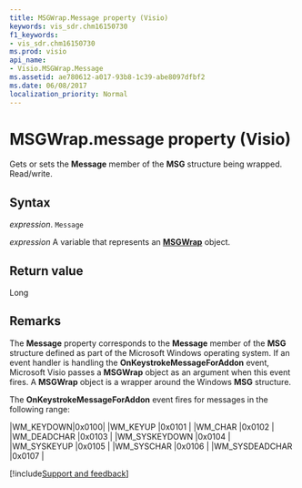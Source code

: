 ```yaml
---
title: MSGWrap.Message property (Visio)
keywords: vis_sdr.chm16150730
f1_keywords:
- vis_sdr.chm16150730
ms.prod: visio
api_name:
- Visio.MSGWrap.Message
ms.assetid: ae780612-a017-93b8-1c39-abe8097dfbf2
ms.date: 06/08/2017
localization_priority: Normal
---
```



# MSGWrap.message property (Visio)

Gets or sets the **Message** member of the **MSG** structure being wrapped. Read/write.


## Syntax

_expression_. `Message`

_expression_ A variable that represents an **[MSGWrap](Visio.MSGWrap.md)** object.


## Return value

Long


## Remarks

The **Message** property corresponds to the **Message** member of the **MSG** structure defined as part of the Microsoft Windows operating system. If an event handler is handling the **OnKeystrokeMessageForAddon** event, Microsoft Visio passes a **MSGWrap** object as an argument when this event fires. A **MSGWrap** object is a wrapper around the Windows **MSG** structure.

The **OnKeystrokeMessageForAddon** event fires for messages in the following range:



|WM_KEYDOWN|0x0100|
|WM_KEYUP |0x0101 |
|WM_CHAR |0x0102 |
|WM_DEADCHAR |0x0103 |
|WM_SYSKEYDOWN |0x0104 |
|WM_SYSKEYUP |0x0105 |
|WM_SYSCHAR |0x0106 |
|WM_SYSDEADCHAR |0x0107 |



[!include[Support and feedback](~/includes/feedback-boilerplate.md)]